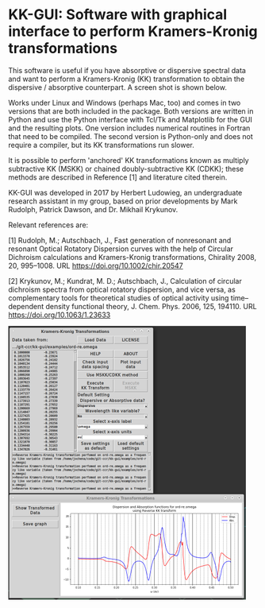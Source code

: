 # KK-GUI: Software with graphical interface to perform Kramers-Kronig transformations

This software is useful if you have absorptive or dispersive spectral
data and want to perform a Kramers-Kronig (KK) transformation to
obtain the dispersive / absorptive counterpart. A screen shot is shown below.

Works under Linux and Windows (perhaps Mac, too) and comes in two
versions that are both included in the package. Both versions are
written in Python and use the Python interface with Tcl/Tk and
Matplotlib for the GUI and the resulting plots. One version includes
numerical routines in Fortran that need to be compiled. The second
version is Python-only and does not require a
compiler, but its KK transformations run slower.

It is possible to
perform 'anchored' KK transformations known as multiply subtractive KK
(MSKK) or chained doubly-subtractive KK (CDKK); these methods are
described in Reference [1] and literature cited therein.

KK-GUI was developed in 2017 by Herbert Ludowieg, an undergraduate
research assistant in my group, based on prior developments by Mark
Rudolph, Patrick Dawson, and Dr. Mikhail Krykunov.

Relevant references are:

[1] Rudolph, M.; Autschbach, J., Fast generation of nonresonant and resonant Optical Rotatory Dispersion curves with the help of Circular Dichroism calculations and Kramers-Kronig transformations, Chirality 2008, 20, 995–1008.
URL https://doi.org/10.1002/chir.20547

[2] Krykunov, M.; Kundrat, M. D.; Autschbach, J., Calculation of circular dichroism spectra from optical rotatory dispersion, and vice versa, as complementary tools for theoretical studies of optical activity using time–dependent density functional theory, J. Chem. Phys. 2006, 125, 194110. 
URL https://doi.org/10.1063/1.23633

![Screen shot of a KK-GUI session](kkgui.png)

